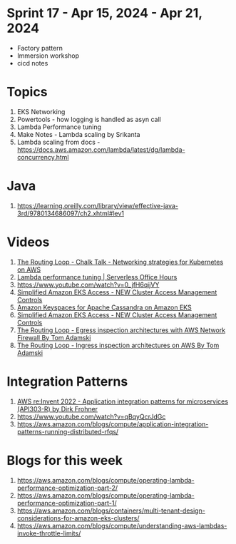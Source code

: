 <h1>Sprint 17 - Apr 15, 2024 - Apr 21, 2024</h1>

- Factory pattern
- Immersion workshop
- cicd notes

# Topics

1. EKS Networking
2. Powertools - how logging is handled as asyn call
3. Lambda Performance tuning
4. Make Notes - Lambda scaling by Srikanta
5. Lambda scaling from docs - https://docs.aws.amazon.com/lambda/latest/dg/lambda-concurrency.html

# Java

1. https://learning.oreilly.com/library/view/effective-java-3rd/9780134686097/ch2.xhtml#lev1

# Videos

1. [The Routing Loop - Chalk Talk - Networking strategies for Kubernetes on AWS](https://www.twitch.tv/videos/2057125802?collection=HBANRY7lIxagXQ)
1. [Lambda performance tuning | Serverless Office Hours](https://www.twitch.tv/videos/2068582604)
1. https://www.youtube.com/watch?v=0_jfH6qijVY
1. [Simplified Amazon EKS Access - NEW Cluster Access Management Controls](https://www.twitch.tv/videos/2070607973)
1. [Amazon Keyspaces for Apache Cassandra on Amazon EKS](https://www.twitch.tv/videos/2090704504)
1. [Simplified Amazon EKS Access - NEW Cluster Access Management Controls](https://www.twitch.tv/videos/2070607973)
1. [The Routing Loop - Egress inspection architectures with AWS Network Firewall By Tom Adamski](https://www.twitch.tv/videos/2110684692)
1. [The Routing Loop - Ingress inspection architectures on AWS By Tom Adamski](https://www.twitch.tv/videos/2123172832)

# Integration Patterns

1. [AWS re:Invent 2022 - Application integration patterns for microservices (API303-R) by Dirk Frohner](https://www.youtube.com/watch?v=GoBOivyE7PY)
1. https://www.youtube.com/watch?v=qBqyQcrJdGc
1. https://aws.amazon.com/blogs/compute/application-integration-patterns-running-distributed-rfqs/

# Blogs for this week

1. https://aws.amazon.com/blogs/compute/operating-lambda-performance-optimization-part-2/
1. https://aws.amazon.com/blogs/compute/operating-lambda-performance-optimization-part-1/
1. https://aws.amazon.com/blogs/containers/multi-tenant-design-considerations-for-amazon-eks-clusters/
1. https://aws.amazon.com/blogs/compute/understanding-aws-lambdas-invoke-throttle-limits/